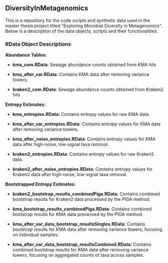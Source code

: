## DiversityInMetagenomics

This is a repository for the code scripts and synthetic data used in the master thesis project titled "Exploring Microbial Diversity in Metagenomics". Below is a description of the data objects, scripts and their functionalities.

### RData Object Descriptions

**Abundance Tables:**
- **kma_com.RData**: Sewage abundance counts obtained from KMA hits
- **kma_after_var.RData**: Contains KMA data after removing variance towers.

- **kraken2_com.RData**: Sewage abundance counts obtained from Kraken2 hits

**Entropy Estimates:**

- **kma_entropies.RData**: Contains entropy values for raw KMA data.
- **kma_after_var_entropies.RData**: Contains entropy values for KMA data after removing variance towers.
- **kma_after_noise_entropies.RData**: Contains entropy values for KMA data after high-noise, low-signal taxa removal.
 
- **kraken2_entropies.RData**: Contains entropy values for raw Kraken2 data. 
- **kraken2_after_noise_entropies.RData**: Contains entropy values for Kraken2 data after high-noise, low-signal taxa removal.

**Bootstrapped Entropy Estimates:**

- **kraken2_bootstrap_results_combinedPiga.RData**: Contains combined bootstrap results for Kraken2 data processed by the PIGA method.
- **kma_bootstrap_results_combinedPiga.RData**: Contains combined bootstrap results for KMA data processed by the PIGA method.

- **kma_after_var_data_bootstrap_resultsSingles.RData**: Contains bootstrap results for KMA data after removing variance towers, focusing on individual samples.
- **kma_after_var_data_bootstrap_resultsCombined.RData**: Contains combined bootstrap results for KMA data after removing variance towers, focusing on aggregated counts of taxa across samples.


